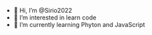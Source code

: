 - 👋 Hi, I’m @Sirio2022
- 👀 I’m interested in learn code
- 🌱 I’m currently learning Phyton and JavaScript
<!---
Sirio2022/Sirio2022 is a ✨ special ✨ repository because its `README.md` (this file) appears on your GitHub profile.
You can click the Preview link to take a look at your changes.
--->

